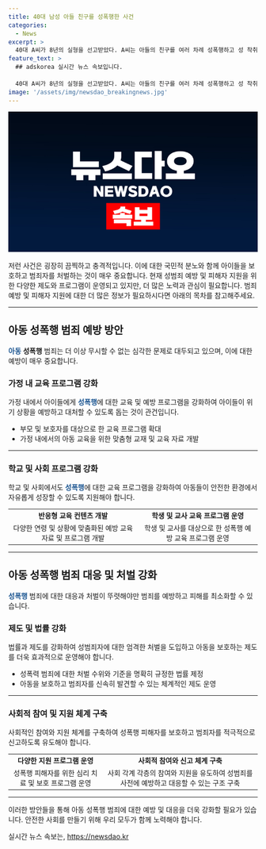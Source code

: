 ```yaml
---
title: 40대 남성 아들 친구를 성폭행한 사건
categories:
  - News
excerpt: >
  40대 A씨가 8년의 실형을 선고받았다. A씨는 아들의 친구를 여러 차례 성폭행하고 성 착취물 200여개를 제작한 혐의로 구속기소됐으며, 재판부는 A씨의 변명을 납득할 수 없다며 징역형을 선고했다. 또한 A씨에게 10년간의 신상정보 공개·고지 명령과 아동·청소년 기관 취업제한, 5년간 보호관찰 명령도 내렸다. A씨가 처음에는 모든 혐의를 부인했지만 휴대전화 포렌식을 통해 범행을 인정한 것으로 밝혀졌다.
feature_text: >
  ## adskorea 실시간 뉴스 속보입니다.

  40대 A씨가 8년의 실형을 선고받았다. A씨는 아들의 친구를 여러 차례 성폭행하고 성 착취물 200여개를 제작한 혐의로 구속기소됐으며, 재판부는 A씨의 변명을 납득할 수 없다며 징역형을 선고했다. 또한 A씨에게 10년간의 신상정보 공개·고지 명령과 아동·청소년 기관 취업제한, 5년간 보호관찰 명령도 내렸다. A씨가 처음에는 모든 혐의를 부인했지만 휴대전화 포렌식을 통해 범행을 인정한 것으로 밝혀졌다.
image: '/assets/img/newsdao_breakingnews.jpg'
---
```


<p><img src="/assets/img/newsdao_breakingnews.jpg" alt="adskorea 속보" /></p>

<p>저런 사건은 굉장히 끔찍하고 충격적입니다. 이에 대한 국민적 분노와 함께 아이들을 보호하고 범죄자를 처벌하는 것이 매우 중요합니다. 현재 성범죄 예방 및 피해자 지원을 위한 다양한 제도와 프로그램이 운영되고 있지만, 더 많은 노력과 관심이 필요합니다. 범죄 예방 및 피해자 지원에 대한 더 많은 정보가 필요하시다면 아래의 목차를 참고해주세요.</p>

<hr />

<h2 data-ke-size="size26">아동 성폭행 범죄 예방 방안</h2>

<p><b><span style="color: #1a5490;">아동</span></b> <b>성폭행</b> 범죄는 더 이상 무시할 수 없는 심각한 문제로 대두되고 있으며, 이에 대한 예방이 매우 중요합니다.</p>

<h3 data-ke-size="size24">가정 내 교육 프로그램 강화</h3>

<p>가정 내에서 아이들에게 <b><span style="color: #1a5490;">성폭행</span></b>에 대한 교육 및 예방 프로그램을 강화하여 아이들이 위기 상황을 예방하고 대처할 수 있도록 돕는 것이 관건입니다.</p>

<ul>
  <li>부모 및 보호자를 대상으로 한 교육 프로그램 확대</li>
  <li>가정 내에서의 아동 교육을 위한 맞춤형 교재 및 교육 자료 개발</li>
</ul>

<hr />

<h3 data-ke-size="size24">학교 및 사회 프로그램 강화</h3>

<p>학교 및 사회에서도 <b><span style="color: #1a5490;">성폭행</span></b>에 대한 교육 프로그램을 강화하여 아동들이 안전한 환경에서 자유롭게 성장할 수 있도록 지원해야 합니다.</p>

<table>
  <tr>
    <td style="text-align: center; height: 17px;"><b>반응형 교육 컨텐츠 개발</b></td>
    <td style="text-align: center; height: 17px;"><b>학생 및 교사 교육 프로그램 운영</b></td>
  </tr>
  <tr>
    <td style="text-align: center; height: 17px;">다양한 연령 및 상황에 맞춤화된 예방 교육 자료 및 프로그램 개발</td>
    <td style="text-align: center; height: 17px;">학생 및 교사를 대상으로 한 성폭행 예방 교육 프로그램 운영</td>
  </tr>
</table>

<hr />

<h2 data-ke-size="size26">아동 성폭행 범죄 대응 및 처벌 강화</h2>

<p><b><span style="color: #1a5490;">성폭행</span></b> 범죄에 대한 대응과 처벌이 뚜렷해야만 범죄를 예방하고 피해를 최소화할 수 있습니다.</p>

<h3 data-ke-size="size24">제도 및 법률 강화</h3>

<p>법률과 제도를 강화하여 성범죄자에 대한 엄격한 처벌을 도입하고 아동을 보호하는 제도를 더욱 효과적으로 운영해야 합니다.</p>

<ul>
  <li>성폭력 범죄에 대한 처벌 수위와 기준을 명확히 규정한 법률 제정</li>
  <li>아동을 보호하고 범죄자를 신속히 발견할 수 있는 체계적인 제도 운영</li>
</ul>

<hr />

<h3 data-ke-size="size24">사회적 참여 및 지원 체계 구축</h3>

<p>사회적인 참여와 지원 체계를 구축하여 성폭행 피해자를 보호하고 범죄자를 적극적으로 신고하도록 유도해야 합니다.</p>

<table>
  <tr>
    <td style="text-align: center; height: 17px;"><b>다양한 지원 프로그램 운영</b></td>
    <td style="text-align: center; height: 17px;"><b>사회적 참여와 신고 체계 구축</b></td>
  </tr>
  <tr>
    <td style="text-align: center; height: 17px;">성폭행 피해자를 위한 심리 치료 및 보호 프로그램 운영</td>
    <td style="text-align: center; height: 17px;">사회 각계 각층의 참여와 지원을 유도하여 성범죄를 사전에 예방하고 대응할 수 있는 구조 구축</td>
  </tr>
</table>

<hr />

<p>이러한 방안들을 통해 아동 성폭행 범죄에 대한 예방 및 대응을 더욱 강화할 필요가 있습니다. 안전한 사회를 만들기 위해 우리 모두가 함께 노력해야 합니다.</p>
실시간 뉴스 속보는, <a href="https://newsdao.kr" rel="dofollow">https://newsdao.kr</a>



